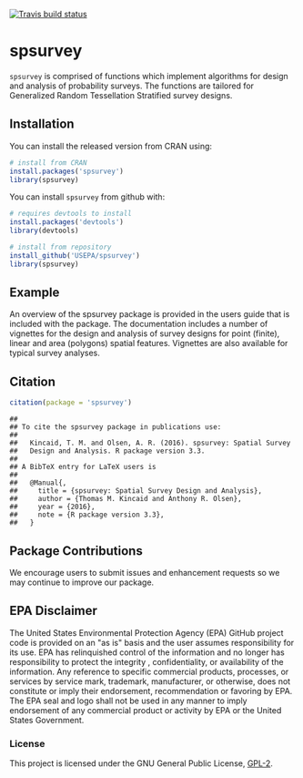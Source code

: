 <!-- badges: start -->
[![Travis build status](https://travis-ci.org/USEPA/spsurvey.svg?branch=master)](https://travis-ci.org/USEPA/spsurvey)
<!-- badges: end -->


# spsurvey

`spsurvey` is comprised of functions which implement algorithms for design and analysis of probability surveys.  The functions are tailored for Generalized Random Tessellation Stratified survey designs.

## Installation

You can install the released version from CRAN using:

```r
# install from CRAN
install.packages('spsurvey')
library(spsurvey)
```

You can install `spsurvey` from github with:

```r
# requires devtools to install
install.packages('devtools')
library(devtools)

# install from repository
install_github('USEPA/spsurvey')
library(spsurvey)
```

## Example
An overview of the spsurvey package is provided in the users guide that is included with the package.  The documentation includes a number of vignettes for the design and analysis of survey designs for point (finite), linear and area (polygons) spatial features.  Vignettes are also available for typical survey analyses.

## Citation
```r
citation(package = 'spsurvey')
```

```
## 
## To cite the spsurvey package in publications use:
## 
##   Kincaid, T. M. and Olsen, A. R. (2016). spsurvey: Spatial Survey
##   Design and Analysis. R package version 3.3.
## 
## A BibTeX entry for LaTeX users is
## 
##   @Manual{,
##     title = {spsurvey: Spatial Survey Design and Analysis},
##     author = {Thomas M. Kincaid and Anthony R. Olsen},
##     year = {2016},
##     note = {R package version 3.3},
##   }
```

## Package Contributions
We encourage users to submit issues and enhancement requests so we may
continue to improve our package.

## EPA Disclaimer
The United States Environmental Protection Agency (EPA) GitHub project code is provided on an "as is" basis and the user assumes responsibility for its use. EPA has relinquished control of the information and no longer has responsibility to protect the integrity , confidentiality, or availability of the information. Any reference to specific commercial products, processes, or services by service mark, trademark, manufacturer, or otherwise, does not constitute or imply their endorsement, recommendation or favoring by EPA. The EPA seal and logo shall not be used in any manner to imply endorsement of any commercial product or activity by EPA or the United States Government.

### License

This project is licensed under the GNU General Public License, [GPL-2](http://cran.r-project.org/web/licenses/GPL-2).  
